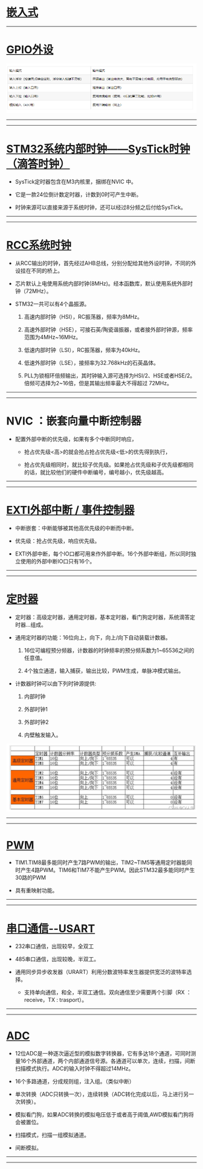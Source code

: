 #

# [嵌入式](_Study\STM32\1\photo\mingzi.md)

---

# [GPIO外设](_Study\STM32\1\gpio.md)

 ![模式](1/photo/IO_mode.png)

---
---

# [STM32系统内部时钟——SysTick时钟（滴答时钟）](/)

- SysTick定时器包含在M3内核里，捆绑在NVIC 中。

- 它是一款24位倒计数定时器，计数到0时可产生中断。

- 时钟来源可以直接来源于系统时钟，还可以经过8分频之后付给SysTick。

---
---

# [RCC系统时钟](_Study\STM32\1\photo\RCC_CLK.md)

-  从RCC输出的时钟，首先经过AHB总线，分别分配给其他外设时钟，不同的外设挂在不同的桥上。

- 芯片默认上电使用系统内部时钟(8MHz)。经本函数库，默认使用系统外部时钟（72MHz）。

- STM32一共可以有4个晶振源。
  1. 高速内部时钟（HSI），RC振荡器，频率为8MHz。

  2. 高速外部时钟（HSE），可接石英/陶瓷谐振器，或者接外部时钟源，频率范围为4MHz~16MHz。

  3. 低速内部时钟（LSI），RC振荡器，频率为40kHz。

  4. 低速外部时钟（LSE），接频率为32.768kHz的石英晶体。

  5. PLL为锁相环倍频输出，其时钟输入源可选择为HSI/2、HSE或者HSE/2。倍频可选择为2~16倍，但是其输出频率最大不得超过
     72MHz。

---
---

# NVIC ：嵌套向量中断控制器

- 配置外部中断的优先级，如果有多个中断同时响应，
  - 抢占优先级<高>的就会抢占抢占优先级<低>的优先得到执行，

  - 抢占优先级相同时，就比较子优先级。如果抢占优先级和子优先级都相同的话，就比较他们的硬件中断编号，编号越小，优先级越高。

---
---

# [EXTI外部中断 / 事件控制器](_Study\STM32\1\define\exti.md)

- 中断嵌套：中断能够被其他高优先级的中断而中断。

- 优先级：抢占优先级，响应优先级。

- EXTI外部中断，每个IO口都可用来作外部中断。16个外部中断组，所以同时独立使用的外部中断IO口只有16个。

---
---

# [定时器](_Study\STM32\1\define\timer.md)

- 定时器：高级定时器，通用定时器，基本定时器，看门狗定时器，系统滴答定时器...组成。

- 通用定时器的功能：16位向上，向下，向上/向下自动装载计数器。
  1. 16位可编程预分频器，计数器的时钟频率的预分频系数为1~65536之间的任意值。

  2. 4个独立通道，输入捕获，输出比较，PWM生成，单脉冲模式输出。

- 计数器时钟可以由下列时钟源提供:
  1. 内部时钟

  2. 外部时钟1

  3. 外部时钟2

  4. 内壁触发输入。

![1](1/photo/tim.png)

---
---

# [PWM](_Study\STM32\1\define\pwm.md)

- TIM1.TIM8最多能同时产生7路PWM的输出，TIM2~TIM5等通用定时器能同时产生4路PWM。TIM6和TIM7不能产生PWM。因此STM32最多能同时产生30路的PWM

- 具有重映射功能。

---
---

# [串口通信--USART](_Study\STM32\1\define\usart.md)

- 232串口通信，出现较早，全双工

- 485串口通信，出现较晚，半双工。

- 通用同步异步收发器（URART）利用分数波特率发生器提供宽泛的波特率选择。
  - 支持单向通信，和全，半双工通信。双向通信至少需要两个引脚（RX ：receive，TX : trasport）。

---
---

# [ADC](_Study\STM32\1\define\adc.md)

- 12位ADC是一种逐次逼近型的模拟数字转换器，它有多达18个通道，可同时测量16个外部通道，两个内部通道信号源。各通道可以单次，连续，扫描，间断扫描模式执行。ADC的输入时钟不得超过14MHz。

- 16个多路通道，分成规则组，注入组。（类似中断）

- 单次转换（ADC只转换一次），连续转换（ADC转化完成以后，马上进行另一次转换）。

- 模拟看门狗，如果ADC转换的模拟电压低于或者高于阈值,AWD模拟看门狗将会被置位。

- 扫描模式，扫描一组模拟通道。

- 间断模拟。

---
---
